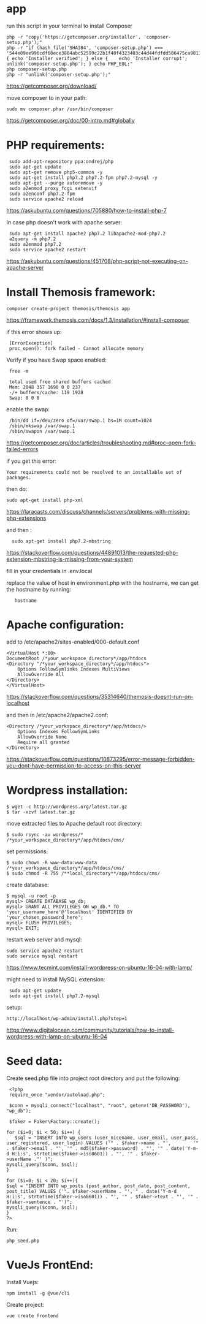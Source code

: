 # app

run this script in your terminal to install Composer

    php -r "copy('https://getcomposer.org/installer', 'composer-setup.php');"
    php -r "if (hash_file('SHA384', 'composer-setup.php') ===     '544e09ee996cdf60ece3804abc52599c22b1f40f4323403c44d44fdfdd586475ca9813a858088ffbc1f233e9b180f061') { echo 'Installer verified'; } else {    echo 'Installer corrupt'; unlink('composer-setup.php'); } echo PHP_EOL;"
    php composer-setup.php
    php -r "unlink('composer-setup.php');"
    
https://getcomposer.org/download/

 move composer to in your path:
    
    sudo mv composer.phar /usr/bin/composer
    
https://getcomposer.org/doc/00-intro.md#globally

PHP requirements:
==================
     sudo add-apt-repository ppa:ondrej/php
     sudo apt-get update
     sudo apt-get remove php5-common -y
     sudo apt-get install php7.2 php7.2-fpm php7.2-mysql -y
     sudo apt-get --purge autoremove -y
     sudo a2enmod proxy_fcgi setenvif
     sudo a2enconf php7.2-fpm  
     sudo service apache2 reload
https://askubuntu.com/questions/705880/how-to-install-php-7

In case php doesn't work with apache server:
     
     sudo apt-get install apache2 php7.2 libapache2-mod-php7.2
     a2query -m php7.2
     sudo a2enmod php7.2  
     sudo service apache2 restart
https://askubuntu.com/questions/451708/php-script-not-executing-on-apache-server
     
Install Themosis framework:
===========================
    composer create-project themosis/themosis app
    
https://framework.themosis.com/docs/1.3/installation/#install-composer

if this error shows up:
  
     [ErrorException]
     proc_open(): fork failed - Cannot allocate memory
     
Verify if you have Swap space enabled:

     free -m

     total used free shared buffers cached
     Mem: 2048 357 1690 0 0 237
     -/+ buffers/cache: 119 1928
     Swap: 0 0 0
    
enable the swap:
     
     /bin/dd if=/dev/zero of=/var/swap.1 bs=1M count=1024
     /sbin/mkswap /var/swap.1
     /sbin/swapon /var/swap.1
    
https://getcomposer.org/doc/articles/troubleshooting.md#proc-open-fork-failed-errors

if you get this error:

    Your requirements could not be resolved to an installable set of packages.
    

then do:
    
    sudo apt-get install php-xml

https://laracasts.com/discuss/channels/servers/problems-with-missing-php-extensions

and then :
     
      sudo apt-get install php7.2-mbstring

https://stackoverflow.com/questions/44891013/the-requested-php-extension-mbstring-is-missing-from-your-system

fill in your credentials in .env.local

replace the value of host in environment.php with the hostname, we can get the hostname by running:
           
       hostname
       
Apache configuration:
=====================
add to /etc/apache2/sites-enabled/000-default.conf

    <VirtualHost *:80>
    DocumentRoot /*your_workspace_directory*/app/htdocs
    <Directory "/*your_workspace_directory*/app/htdocs">
        Options FollowSymlinks Indexes MultiViews
        AllowOverride All
    </Directory>
    </VirtualHost>   
https://stackoverflow.com/questions/35314640/themosis-doesnt-run-on-localhost

and then in /etc/apache2/apache2.conf:

    <Directory /*your_workspace_directory*/app/htdocs/>
        Options Indexes FollowSymLinks
        AllowOverride None
        Require all granted
    </Directory>
https://stackoverflow.com/questions/10873295/error-message-forbidden-you-dont-have-permission-to-access-on-this-server

Wordpress installation:
=======================

    $ wget -c http://wordpress.org/latest.tar.gz
    $ tar -xzvf latest.tar.gz

move extracted files to Apache default root directory:
    
    $ sudo rsync -av wordpress/* /*your_workspace_directory*/app/htdocs/cms/
    
set permissions:

    $ sudo chown -R www-data:www-data /*your_workspace_directory*/app/htdocs/cms/
    $ sudo chmod -R 755 /**local_directory**/app/htdocs/cms/
    
create database:

    $ mysql -u root -p 
    mysql> CREATE DATABASE wp_db;
    mysql> GRANT ALL PRIVILEGES ON wp_db.* TO 'your_username_here'@'localhost' IDENTIFIED BY 'your_chosen_password_here';
    mysql> FLUSH PRIVILEGES;
    mysql> EXIT;
    
restart web server and mysql:

    sudo service apache2 restart
    sudo service mysql restart

https://www.tecmint.com/install-wordpress-on-ubuntu-16-04-with-lamp/

might need to install MySQL extension:
      
     sudo apt-get update
     sudo apt-get install php7.2-mysql

setup: 

    http://localhost/wp-admin/install.php?step=1
    
https://www.digitalocean.com/community/tutorials/how-to-install-wordpress-with-lamp-on-ubuntu-16-04

Seed data:
==========
Create seed.php file into project root directory and put the following:

     <?php
     require_once "vendor/autoload.php";

     $conn = mysqli_connect("localhost", "root", getenv('DB_PASSWORD'), "wp_db");

     $faker = Faker\Factory::create();

    for ($i=0; $i < 50; $i++) { 
       $sql = "INSERT INTO wp_users (user_nicename, user_email, user_pass, user_registered, user_login) VALUES ('" . $faker->name . "',        '" . $faker->email . "', '" . md5($faker->password) . "', '" . date('Y-m-d H:i:s', strtotime($faker->iso8601)) . "', '" . $faker-        >userName ."' )";
    mysqli_query($conn, $sql);
    }

    for ($i=0; $i < 20; $i++){
    $sql = "INSERT INTO wp_posts (post_author, post_date, post_content, post_title) VALUES ('". $faker->userName . "','" . date('Y-m-d       H:i:s', strtotime($faker->iso8601)) . "', '" . $faker->text . "', '" . $faker->sentence . "')";
    mysqli_query($conn, $sql);
    }
    ?>

Run:
    
    php seed.php

VueJs FrontEnd:
=============
Install Vuejs:

    npm install -g @vue/cli
    
Create project:

    vue create frontend
